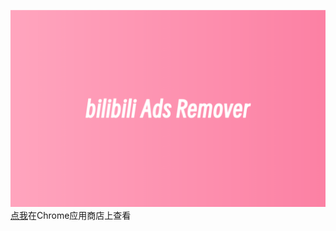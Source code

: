 <!--
 * @Description: 
 * @Author: 14K
 * @Date: 2023-11-18 14:26:38
 * @LastEditTime: 2024-11-12 18:18:36
 * @LastEditors: 14K
-->
![banner](https://github.com/14Kay/chrome-bili-ads-remove/raw/main/src/assets/image/banner.png)
<a href="https://chromewebstore.google.com/detail/bili-ads-remove/lkbhpmkdbfpalgbckhnjlpjdoogboofb?hl=zh-CN">点我</a>在Chrome应用商店上查看